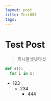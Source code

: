 ```yaml
---
layout: post
title: Test001
tags:
---
```


# Test Post

> 하나둘셋넷다섯

```python
def s():
  for i in s:
```

- 123
  - 234
    - 444
